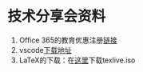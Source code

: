 # 技术分享会资料

1. Office 365的教育优惠注册[链接](https://www.microsoft.com/zh-cn/education/products/office/default.aspx)
2. vscode[下载地址](https://code.visualstudio.com/Download)
3. LaTeX的下载：在[这里](https://mirrors.tuna.tsinghua.edu.cn/CTAN/systems/texlive/Images/)下载texlive.iso

